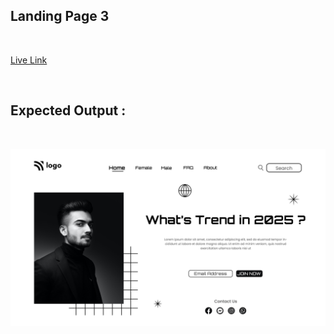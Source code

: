 ## Landing Page 3
<br>

[Live Link](https://priyanshi-landingpage-three.netlify.app/)

<br>


## Expected Output :
<br>

![Landing Page Output](output.png)